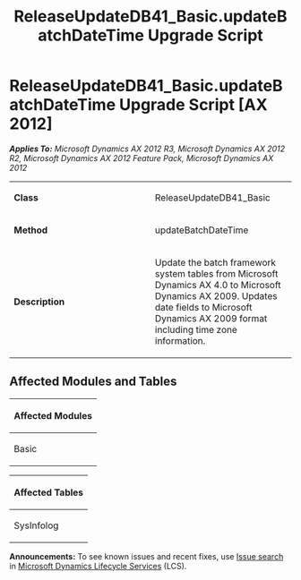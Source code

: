 ﻿---
title: ReleaseUpdateDB41_Basic.updateBatchDateTime Upgrade Script
TOCTitle: ReleaseUpdateDB41_Basic.updateBatchDateTime Upgrade Script
ms:assetid: ebe42a0a-c296-e983-2581-ea04151c8b38
ms:mtpsurl: https://msdn.microsoft.com/en-us/library/JJ719908(v=AX.60)
ms:contentKeyID: 49711979
ms.date: 05/18/2015
mtps_version: v=AX.60
---

# ReleaseUpdateDB41\_Basic.updateBatchDateTime Upgrade Script [AX 2012]


_**Applies To:** Microsoft Dynamics AX 2012 R3, Microsoft Dynamics AX 2012 R2, Microsoft Dynamics AX 2012 Feature Pack, Microsoft Dynamics AX 2012_

<table>
<colgroup>
<col style="width: 50%" />
<col style="width: 50%" />
</colgroup>
<tbody>
<tr class="odd">
<td><p><strong>Class</strong></p></td>
<td><p>ReleaseUpdateDB41_Basic</p></td>
</tr>
<tr class="even">
<td><p><strong>Method</strong></p></td>
<td><p>updateBatchDateTime</p></td>
</tr>
<tr class="odd">
<td><p><strong>Description</strong></p></td>
<td><p>Update the batch framework system tables from Microsoft Dynamics AX 4.0 to Microsoft Dynamics AX 2009. Updates date fields to Microsoft Dynamics AX 2009 format including time zone information.</p></td>
</tr>
</tbody>
</table>


## Affected Modules and Tables

<table>
<colgroup>
<col style="width: 100%" />
</colgroup>
<thead>
<tr class="header">
<th><p>Affected Modules</p></th>
</tr>
</thead>
<tbody>
<tr class="odd">
<td><p>Basic</p></td>
</tr>
</tbody>
</table>


<table>
<colgroup>
<col style="width: 100%" />
</colgroup>
<thead>
<tr class="header">
<th><p>Affected Tables</p></th>
</tr>
</thead>
<tbody>
<tr class="odd">
<td><p>SysInfolog</p></td>
</tr>
</tbody>
</table>

  
**Announcements:** To see known issues and recent fixes, use [Issue search](http://go.microsoft.com/fwlink/?linkid=389258) in [Microsoft Dynamics Lifecycle Services](http://go.microsoft.com/fwlink/?linkid=306505) (LCS).

